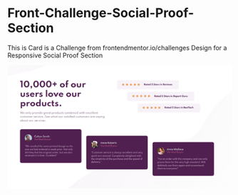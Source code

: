 # Front-Challenge-Social-Proof-Section
This is Card is a Challenge from frontendmentor.io/challenges Design for a Responsive Social Proof Section

![](design.png)
